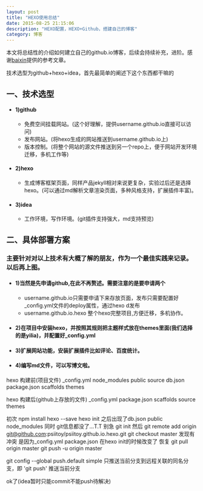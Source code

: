 ```yaml
---
layout: post
title: "HEXO使用总结"
date: 2015-08-25 21:15:06 
description: "HEXO配置，HEXO+Github，搭建自己的博客"
category: 博客
---
```


本文将总结性的介绍如何建立自己的github.io博客，后续会持续补充，进阶。感谢[baixin](https://baixin.io)提供的参考文章。


<!--more-->

技术选型为github+hexo+idea，首先最简单的阐述下这个东西都干嘛的
## 一、技术选型

* #### 1)github
    *   免费空间挂载网站。(这个好理解，提供username.github.io直接可以访问)
    *   发布网站。(将hexo生成的网站推送到username.github.io上)
    *   版本控制。(将整个网站的源文件推送到另一个repo上，便于网站开发环境迁移，多机工作等)

* #### 2)hexo
    *   生成博客框架页面，同样产品jekyll相对来说更复杂，实验过后还是选择hexo。(可以通过md解析文章渲染页面，多种风格支持，扩展插件丰富)。
      
* #### 3)idea
    *   工作环境，写作环境。(git插件支持强大，md支持预览)
 
## 二、具体部署方案
### 主要针对对以上技术有大概了解的朋友，作为一个最佳实践来记录。以后再上图。
    
* #### 1)当然是先申请github,在此不再赘述。需要注意的是要申请两个
    *   username.github.io只需要申请下来存放页面，发布只需要配置好_config.yml文件的deploy属性，通过hexo d发布
    *   username.github.io.hexo 整个hexo完整项目,方便迁移，多机协作。 
        
* #### 2)在项目中安装hexo，并按照其规则把主题样式放在themes里面(我们选择的是yilia)，并配置好_config.yml

* #### 3)扩展网站功能，安装扩展插件比如评论、百度统计。

* #### 4)编写md文件，可以写博文啦。


hexo 构建前(项目文件)
_config.yml  node_modules  public     source
db.json      package.json  scaffolds  themes

hexo 构建后(github上存放的文件)
_config.yml  package.json  scaffolds  source  themes

初次
npm install hexo --save
hexo init 之后出现了db.json public node_modules 同时 git信息都没了...T.T
别急 git init
然后
git remote add origin git@github.com:psiitoy/psiitoy.github.io.hexo.git
git checkout master 发现有冲突 是因为_config.yml package.json 在hexo init的时候改变了 恢复
git pull origin master
git push -u origin master

git config --global push.default simple 只推送当前分支到远程关联的同名分支，即 'git push' 推送当前分支

ok了(idea暂时只能commit不能push待解决)
